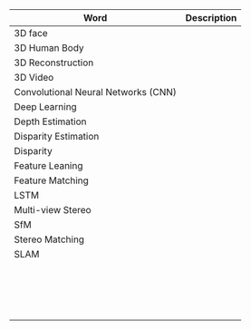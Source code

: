 | Word                                | Description |
| ----------------------------------- | ----------- |
| 3D face                             |             |
| 3D Human Body                       |             |
| 3D Reconstruction                   |             |
| 3D Video                            |             |
| Convolutional Neural Networks (CNN) |             |
| Deep Learning                       |             |
| Depth Estimation                    |             |
| Disparity Estimation                |             |
| Disparity                           |             |
| Feature Leaning                     |             |
| Feature Matching                    |             |
| LSTM                                |             |
| Multi-view Stereo                   |             |
| SfM                                 |             |
| Stereo Matching                     |             |
| SLAM                                |             |
|                                     |             |
|                                     |             |
|                                     |             |
|                                     |             |
|                                     |             |
|                                     |             |
|                                     |             |
|                                     |             |
|                                     |             |
|                                     |             |
|                                     |             |
|                                     |             |
|                                     |             |
|                                     |             |
|                                     |             |
|                                     |             |
|                                     |             |

